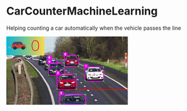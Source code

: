 # CarCounterMachineLearning
Helping counting a car automatically when the vehicle passes the line

![Sample GIF](output.gif)
